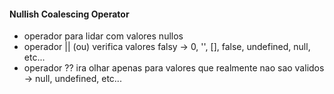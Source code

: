 #### Nullish Coalescing Operator

- operador para lidar com valores nullos
- operador || (ou) verifica valores falsy -> 0, '', [], false, undefined, null, etc...
- operador ?? ira olhar apenas para valores que realmente nao sao validos -> null, undefined, etc...
